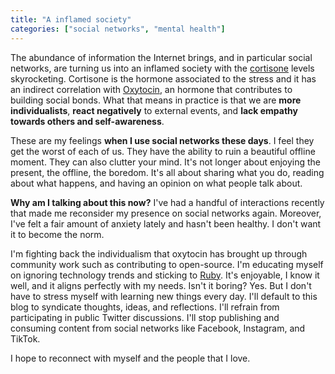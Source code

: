 ```yaml
---
title: "A inflamed society"
categories: ["social networks", "mental health"]
---
```


The abundance of information the Internet brings, 
and in particular social networks, 
are turning us into an inflamed society with the [cortisone](https://en.wikipedia.org/wiki/Cortisone) levels skyrocketing.
Cortisone is the hormone associated to the stress and it has an indirect correlation with [Oxytocin](https://en.wikipedia.org/wiki/Oxytocin),
an hormone that contributes to building social bonds.
What that means in practice is that we are **more individualists**,
**react negatively** to external events,
and **lack empathy towards others and self-awareness**.

These are my feelings **when I use social networks these days**.
I feel they get the worst of each of us.
They have the ability to ruin a beautiful offline moment.
They can also clutter your mind.
It's not longer about enjoying the present, the offline, the boredom.
It's all about sharing what you do, 
reading about what happens, 
and having an opinion on what people talk about.

**Why am I talking about this now?**
I've had a handful of interactions recently that made me reconsider my presence on social networks again.
Moreover, I've felt a fair amount of anxiety lately and hasn't been healthy.
I don't want it to become the norm.

I'm fighting back the individualism that oxytocin has brought up through community work such as contributing to open-source.
I'm educating myself on ignoring technology trends and sticking to [Ruby](https://www.ruby-lang.org/en/).
It's enjoyable, I know it well, and it aligns perfectly with my needs.
Isn't it boring? Yes.
But I don't have to stress myself with learning new things every day.
I'll default to this blog to syndicate thoughts, ideas, and reflections.
I'll refrain from participating in public Twitter discussions.
I'll stop publishing and consuming content from social networks like Facebook, Instagram, and TikTok.

I hope to reconnect with myself and the people that I love.